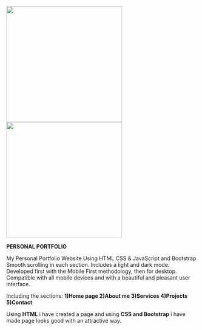 <img width="305"  src="https://github.com/Ramreddy2748/My_Portfolio/assets/139142874/dd8c714c-fed6-4b3f-a8b1-eedad397337a">
<img width="305" src="https://github.com/Ramreddy2748/My_Portfolio/assets/139142874/a4b23271-25f6-485a-839f-60e97d57c7d2">


**PERSONAL PORTFOLIO**


My Personal Portfolio Website Using HTML CSS & JavaScript and Bootstrap
Smooth scrolling in each section.
Includes a light and dark mode.
Developed first with the Mobile First methodology, then for desktop.
Compatible with all mobile devices and with a beautiful and pleasant user interface.

Including the sections:
**1)Home page
2)About me
3)Services
4)Projects
5)Contact**

Using **HTML** i have created a page  and using **CSS and Bootstrap** i have made page looks good with an attractive way.



